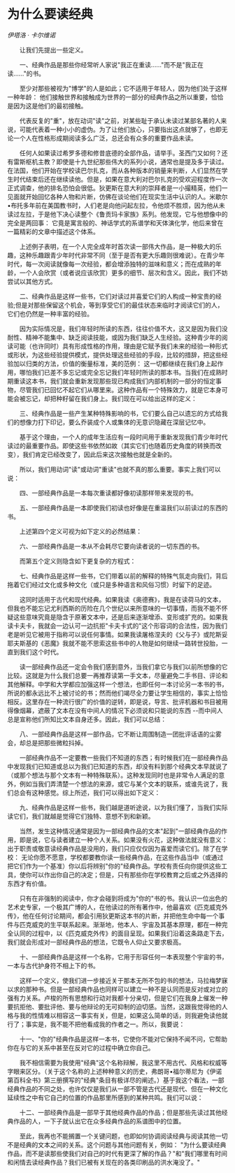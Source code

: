 # 为什么要读经典

*伊塔洛 · 卡尔维诺*

　　让我们先提出一些定义。

　　一、经典作品是那些你经常听人家说"我正在重读……"而不是"我正在读……"的书。

　　至少对那些被视为"博学"的人是如此；它不适用于年轻人，因为他们处于这样一种年龄： 他们接触世界和接触成为世界的一部分的经典作品之所以重要，恰恰是因为这是他们的最初接触。

　　代表反复的"重"，放在动词"读"之前，对某些耻于承认未读过某部名著的人来说，可能代表着一种小小的虚伪。为了让他们放心，只要指出这点就够了，也即无论一个人在性格形成期阅读多么广泛，总还会有众多的重要作品未读。

　　任何人如果读过希罗多德和修昔底德的全部作品，请举手。圣西门又如何？还有雷斯枢机主教？即使是十九世纪那些伟大的系列小说，通常也是提及多于读过。在法国，他们开始在学校读巴尔扎克，而从各种版本的销量来判断，人们显然在学生时代结束后还在继续读他。但是，如果在意大利对巴尔扎克的受欢迎程度作一次正式调查，他的排名恐怕会很低。狄更斯在意大利的崇拜者是一小撮精英，他们一见面就开始回忆各种人物和片断，仿佛在谈论他们在现实生活中认识的人。米歇尔•布托多年前在美国教书时，人们老是向他问起左拉，令他烦不胜烦，因为他从未读过左拉，于是他下决心读整个《鲁贡玛卡家族》系列。他发现，它与他想像中的完全是两回事： 它竟是寓言般的、神话学式的系谱学和天体演化学，他后来曾在一篇精彩的文章中描述这个体系。

　　上述例子表明，在一个人完全成年时首次读一部伟大作品，是一种极大的乐趣，这种乐趣跟青少年时代非常不同（至于是否有更大乐趣则很难说）。在青少年时代，每一次阅读就像每一次经验，都会增添独特的滋味和意义；而在成熟的年龄，一个人会欣赏（或者说应该欣赏）更多的细节、层次和含义。因此，我们不妨尝试以其他方式。

　　二、经典作品是这样一些书，它们对读过并喜爱它们的人构成一种宝贵的经验;但是对那些保留这个机会，等到享受它们的最佳状态来临时才阅读它们的人，它们也仍然是一种丰富的经验。

　　因为实际情况是，我们年轻时所读的东西，往往价值不大，这又是因为我们没耐性、精神不能集中、缺乏阅读技能，或因为我们缺乏人生经验。这种青少年的阅读可能（也许同时）具有形成性格的作用，理由是它赋予我们未来的经验一种形式或形状，为这些经验提供模式，提供处理这些经验的手段，比较的措辞，把这些经验加以归类的方法，价值的衡量标准，美的范例： 这一切都继续在我们身上起作用，哪怕我们已差不多忘记或完全忘记我们年轻时所读的那本书。当我们在成熟时期重读这本书，我们就会重新发现那些现已构成我们内部机制的一部分的恒定事物，尽管我们已回忆不起它们从哪里来。这种作品有一个特殊效力，就是它本身可能会被忘记，却把种籽留在我们身上。我们现在可以给出这样的定义：

　　三、经典作品是一些产生某种特殊影响的书，它们要么自己以遗忘的方式给我们的想像力打下印记，要么乔装成个人或集体的无意识隐藏在深层记忆中。

　　基于这个理由，一个人的成年生活应有一段时间用于重新发现我们青少年时代读过的最重要作品。即使这些书依然如故（其实它们也随着历史角度的转换而改变），我们肯定已经改变了，因此后来这次接触也就是全新的。

　　所以，我们用动词"读"或动词"重读"也就不真的那么重要。事实上我们可以说：

　　四、一部经典作品是一本每次重读都好像初读那样带来发现的书。

　　五、一部经典作品是一本即使我们初读也好像是在重温我们以前读过的东西的书。

　　上述第四个定义可视为如下定义的必然结果：

　　六、一部经典作品是一本从不会耗尽它要向读者说的一切东西的书。

　　而第五个定义则隐含如下更复杂的方程式：

　　七、经典作品是这样一些书，它们带着以前的解释的特殊气氛走向我们，背后拖着它们经过文化或多种文化（或只是多种语言和风俗习惯）时留下的足迹。

　　这同时适用于古代和现代经典。如果我读《奥德赛》，我是在读荷马的文本，但我也不能忘记尤利西斯的历险在几个世纪以来所意味的一切事情，而我不能不怀疑这些意味究竟是隐含于原著文本中，还是后来逐渐增添、变形或扩充的。如果我读卡夫卡，我就会一边认可一边抗拒"卡夫卡式的"这个形容词的合法性，因为我们老是听见它被用于指称可以说任何事情。如果我读屠格涅夫的《父与子》或陀斯妥耶夫斯基的《恶魔》我就不能不思索这些书中的人物是如何继续一路转世投胎，一直到我们这个时代。

　　读一部经典作品还一定会令我们感到意外，当我们拿它与我们以前所想像的它比较。这就是为什么我们总要一再推荐读第一手文本，尽量避免二手书目、评论和其他解释。中学和大学都应加强这样一个想法，也即任何一本讨论另一本书的书，所说的都永远比不上被讨论的书；然而他们竭尽全力要让学生相信的，事实上恰恰相反。这里存在一种流行很广的价值的逆转，即是说，导言、批评机器和书目被用得像烟幕，遮蔽了文本在没有中间人的情况下必须说和只能说的东西 --而中间人总是宣称他们所知比文本自身还多。因此，我们可以总结：

　　八、一部经典作品是这样一部作品，它不断让周围制造一团批评话语的尘雾会，却总是把那些微粒抖掉。

　　一部经典作品不一定要教一些我们不知道的东西；有时候我们在一部经典作品中发现我们已知道或总以为我们已知道的东西，却没有料到那个经典文本早就说了（或那个想法与那个文本有一种特殊联系）。这种发现同时也是非常令人满足的意外，例如当我们弄清楚一个想法的来源，或它与某个文本的联系，或谁先说了，我们总会有这种感觉。综上所述，我们可以得出如下定义：

　　九、经典作品是这样一些书，我们越是道听途说，以为我们懂了，当我们实际读它们，我们就越是觉得它们独特、意想不到和新颖。

　　当然，发生这种情况通常是因为一部经典作品的文本"起到"一部经典作品的作用，即是说，它与读者建立一种个人关系。如果没有火花，这种做法就没有意义： 出于职责或敬意读经典作品是没用的，我们只应仅仅因为喜爱而读它们。除了在学校： 无论你愿不愿意，学校都要教你读一些经典作品，在这些作品当中（或通过把它们作为一个基准）你以后将辨别"你的"经典作品。学校有责任向你提供这些工具，使你可以作出你自己的决定；但是，只有那些你在学校教育之后或之外选择的东西才有价值。

　　只有在非强制的阅读中，你才会碰到将成为"你的"书的书。我认识一位出色的艺术史专家，一个极其广博的人，在他读过的所有著作中，他最喜欢《匹克威克外传》，他在任何讨论期间，都会引用狄更斯这本书的片断，并把他生命中每一个事件与匹克威克的生平联系起来。渐渐地，他本人、宇宙及其基本原理，都在一种完全认同的过程中，以《匹克威克外传》的面目呈现。如果我们沿着这条路走下去，我们就会形成对一部经典作品的想法，它既令人仰止又要求极高。

　　十、一部经典作品是这样一个名称，它用于形容任何一本表现整个宇宙的书，一本与古代护身符不相上下的书。

　　这样一个定义，使我们进一步接近关于那本无所不包的书的想法，马拉梅梦寐以求的那种书。但是一部经典作品也同样可以建立一种不是认同而是反对或对立的强有力关系。卢梭的所有思想和行动对我都十分亲切，但是它们在我身上催发一种要抗拒他、要批评他、要与他辩论的无可抑制的迫切感。当然，这跟我觉得他的人格与我的性情难以相容这一事实有关，但是，如果这么简单的话，则我避免读他就行了；事实是，我不能不把他看成我的作者之一。所以，我要说：

　　十一、"你的"经典作品是这样一本书，它使你不能对它保持不闻不问，它帮助你在与它的关系中甚至在反对它的过程中确立你自己。

　　我不相信需要为我使用"经典"这个名称辩解，我这里不用古代、风格和权威等字眼来区分。（关于这个名称的上述种种意义的历史，弗朗哥•福尔蒂尼为《伊诺第百科全书》第三册撰写的"经典"条目有极详尽的阐述。）基于我这个看法，一部经典作品的不同之处，也许仅仅是我们从一部不管是古代还是现代、但在一种文化延续性之中有它自己的位置的作品那里所感到的某种共鸣。我们可以说：

　　十二、一部经典作品是一部早于其他经典作品的作品；但是那些先读过其他经典作品的人，一下子就认出它在众多经典作品的系谱图中的位置。

　　至此，我再也不能搁置一个关键问题，也即如何协调阅读经典与阅读其他一切不是经典的文本之间的关系。这个问题与其他问题有关，例如： "为什么要读经典作品，而不是读那些使我们对自己的时代有更深了解的作品？"和"我们哪里有时间和闲情去读经典作品？我们已被有关现在的各类印刷品的洪水淹没了。"